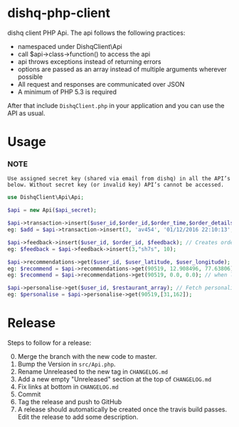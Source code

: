 # dishq-php-client

dishq client PHP Api. The api follows the following practices:

- namespaced under DishqClient\Api
- call $api->class->function() to access the api
- api throws exceptions instead of returning errors
- options are passed as an array instead of multiple arguments wherever possible
- All request and responses are communicated over JSON
- A minimum of PHP 5.3 is required

After that include `DishqClient.php` in your application and you can use the API as usual.

# Usage

### NOTE
` Use assigned secret key (shared via email from dishq) in all the API’s below. Without secret key (or invalid key) API’s cannot be accessed. `

```php
use DishqClient\Api\Api;

$api = new Api($api_secret);

$api->transaction->insert($user_id,$order_id,$order_time,$order_details); // Creates transaction history
eg: $add = $api->transaction->insert(3, 'av454', '01/12/2016 22:10:13', array(array('dish_id' => 1917 , 'quantity' => 1),array('dish_id' => 1905 ,'quantity' => 1)));

$api->feedback->insert($user_id, $order_id, $feedback); // Creates order feedback by user
eg: $feedback = $api->feedback->insert(3,"sh7s", 10);

$api->recommendations->get($user_id, $user_latitude, $user_longitude); // Fetch list of dishes (at latitude and longitude) recommended for user
eg: $recommend = $api->recommendations->get(90519, 12.908496, 77.63806); // when lat lon of user is available
eg: $recommend = $api->recommendations->get(90519, 0.0, 0.0); // when lat lon is NOT available

$api->personalise->get($user_id, $restaurant_array); // Fetch personalised menu of restaurant(s) for a user
eg: $personalise = $api->personalise->get(90519,[31,162]);

```

# Release

Steps to follow for a release:

0. Merge the branch with the new code to master.
1. Bump the Version in `src/Api.php`.
2. Rename Unreleased to the new tag in `CHANGELOG.md`
3. Add a new empty "Unreleased" section at the top of `CHANGELOG.md`
3. Fix links at bottom in `CHANGELOG.md`
4. Commit
5. Tag the release and push to GitHub
6. A release should automatically be created once the travis build passes. Edit the release to add some description.
